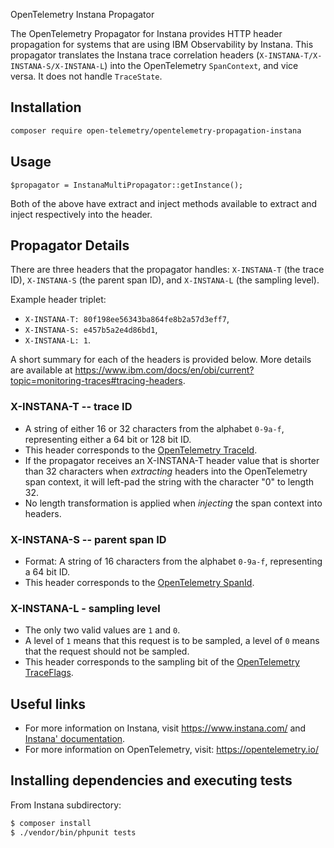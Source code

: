 OpenTelemetry Instana Propagator

The OpenTelemetry Propagator for Instana provides HTTP header propagation for systems that are using IBM Observability by Instana.
This propagator translates the Instana trace correlation headers (`X-INSTANA-T/X-INSTANA-S/X-INSTANA-L`) into the OpenTelemetry `SpanContext`, and vice versa.
It does not handle `TraceState`.


## Installation

```sh
composer require open-telemetry/opentelemetry-propagation-instana
```

## Usage

```
$propagator = InstanaMultiPropagator::getInstance();
```

Both of the above have extract and inject methods available to extract and inject respectively into the header.

## Propagator Details

There are three headers that the propagator handles: `X-INSTANA-T` (the trace ID), `X-INSTANA-S` (the parent span ID), and `X-INSTANA-L` (the sampling level).

Example header triplet:

* `X-INSTANA-T: 80f198ee56343ba864fe8b2a57d3eff7`,
* `X-INSTANA-S: e457b5a2e4d86bd1`,
* `X-INSTANA-L: 1`.

A short summary for each of the headers is provided below. More details are available at <https://www.ibm.com/docs/en/obi/current?topic=monitoring-traces#tracing-headers>.

### X-INSTANA-T -- trace ID

* A string of either 16 or 32 characters from the alphabet `0-9a-f`, representing either a 64 bit or 128 bit ID.
* This header corresponds to the [OpenTelemetry TraceId](https://github.com/open-telemetry/opentelemetry-specification/blob/master/specification/overview.md#spancontext).
* If the propagator receives an X-INSTANA-T header value that is shorter than 32 characters when _extracting_ headers into the OpenTelemetry span context, it will left-pad the string with the character "0" to length 32.
* No length transformation is applied when _injecting_ the span context into headers.

### X-INSTANA-S -- parent span ID

* Format: A string of 16 characters from the alphabet `0-9a-f`, representing a 64 bit ID.
* This header corresponds to the [OpenTelemetry SpanId](https://github.com/open-telemetry/opentelemetry-specification/blob/master/specification/overview.md#spancontext).

### X-INSTANA-L - sampling level

* The only two valid values are `1` and `0`.
* A level of `1` means that this request is to be sampled, a level of `0` means that the request should not be sampled.
* This header corresponds to the sampling bit of the [OpenTelemetry TraceFlags](https://github.com/open-telemetry/opentelemetry-specification/blob/master/specification/overview.md#spancontext).

## Useful links

* For more information on Instana, visit <https://www.instana.com/> and [Instana' documentation](https://www.ibm.com/docs/en/obi/current).
* For more information on OpenTelemetry, visit: <https://opentelemetry.io/>

## Installing dependencies and executing tests

From Instana subdirectory:

``` sh
$ composer install
$ ./vendor/bin/phpunit tests
```

